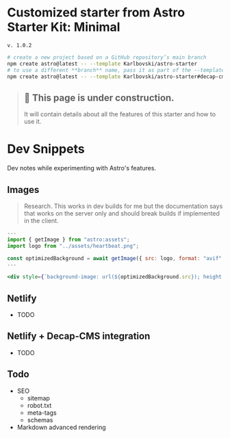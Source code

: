 # Customized starter from Astro Starter Kit: Minimal

`v. 1.0.2`

```sh
# create a new project based on a GitHub repository’s main branch
npm create astro@latest -- --template Karlbovski/astro-starter
# to use a different **branch** name, pass it as part of the --template argument
npm create astro@latest -- --template Karlbovski/astro-starter#decap-cms.
```

> ## 🚧 This page is under construction.
>
> It will contain details about all the features of this starter and how to use it.

# Dev Snippets

Dev notes while experimenting with Astro's features.

## Images

> Research. This works in dev builds for me but the documentation says that works on the server only and should break builds if implemented in the client.

```jsx
---
import { getImage } from "astro:assets";
import logo from "../assets/heartbeat.png";

const optimizedBackground = await getImage({ src: logo, format: "avif" });
---

<div style={`background-image: url(${optimizedBackground.src}); height:100vh; width:100%; background-size: cover; background-position: center center; position: fixed; top: 0; z-index: -1;`} </div>

```

## Netlify

- TODO

## Netlify + Decap-CMS integration

- TODO

## Todo

- SEO
  - sitemap
  - robot.txt
  - meta-tags
  - schemas
- Markdown advanced rendering
